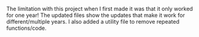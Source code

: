 The limitation with this project when I first made it was that it only worked for one year!
The updated files show the updates that make it work for different/multiple years. I also added a utility file to remove repeated functions/code. 
